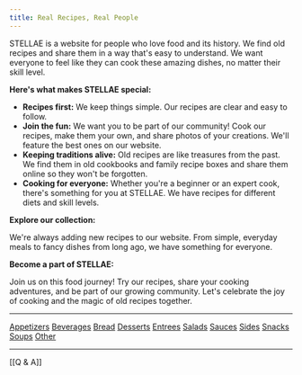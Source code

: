 ```yaml
---
title: Real Recipes, Real People
---
```

STELLAE is a website for people who love food and its history. We find old recipes and share them in a way that's easy to understand. We want everyone to feel like they can cook these amazing dishes, no matter their skill level.

**Here's what makes STELLAE special:**

- **Recipes first:** We keep things simple. Our recipes are clear and easy to follow.
- **Join the fun:** We want you to be part of our community! Cook our recipes, make them your own, and share photos of your creations. We'll feature the best ones on our website.
- **Keeping traditions alive:** Old recipes are like treasures from the past. We find them in old cookbooks and family recipe boxes and share them online so they won't be forgotten.
- **Cooking for everyone:** Whether you're a beginner or an expert cook, there's something for you at STELLAE. We have recipes for different diets and skill levels.

**Explore our collection:**

We're always adding new recipes to our website. From simple, everyday meals to fancy dishes from long ago, we have something for everyone.

**Become a part of STELLAE:**

Join us on this food journey! Try our recipes, share your cooking adventures, and be part of our growing community. Let's celebrate the joy of cooking and the magic of old recipes together.
___
   <a href="/Appetizers">Appetizers</a> <a href="/Beverages">Beverages</a> <a href="/Bread">Bread</a> <a href="/Desserts">Desserts</a> <a href="/Entrees">Entrees</a> <a href="/Salads">Salads</a> <a href="/Sauces">Sauces</a> <a href="/Sides">Sides</a> <a href="/Snacks">Snacks</a> <a href="/Soups">Soups</a> <a href="/Other">Other</a>

___
[[Q & A]] 